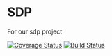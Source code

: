 # SDP
For our sdp project

[![Coverage Status](https://coveralls.io/repos/github/greenpeace-wits/SDP/badge.svg?branch=test)](https://coveralls.io/github/greenpeace-wits/SDP?branch=test)
[![Build Status](https://travis-ci.com/greenpeace-wits/SDP.svg?branch=test)](https://travis-ci.com/greenpeace-wits/SDP)
